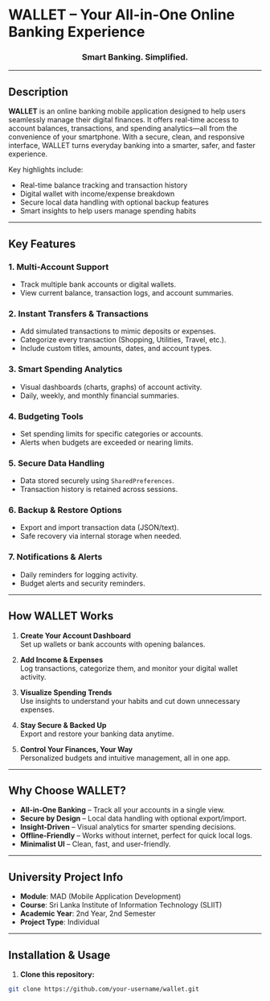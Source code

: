 # WALLET – Your All-in-One Online Banking Experience

<div align="center">
  <!--img src="app/src/main/res/drawable/logo1.png" alt="WALLET App Logo" width="120" /-->
  <h3>Smart Banking. Simplified.</h3>
</div>

---

## Description

**WALLET** is an online banking mobile application designed to help users seamlessly manage their digital finances. It offers real-time access to account balances, transactions, and spending analytics—all from the convenience of your smartphone. With a secure, clean, and responsive interface, WALLET turns everyday banking into a smarter, safer, and faster experience.

Key highlights include:

- Real-time balance tracking and transaction history  
- Digital wallet with income/expense breakdown  
- Secure local data handling with optional backup features  
- Smart insights to help users manage spending habits

---

## Key Features

### 1. Multi-Account Support
- Track multiple bank accounts or digital wallets.
- View current balance, transaction logs, and account summaries.

### 2. Instant Transfers & Transactions
- Add simulated transactions to mimic deposits or expenses.
- Categorize every transaction (Shopping, Utilities, Travel, etc.).
- Include custom titles, amounts, dates, and account types.

### 3. Smart Spending Analytics
- Visual dashboards (charts, graphs) of account activity.
- Daily, weekly, and monthly financial summaries.

### 4. Budgeting Tools
- Set spending limits for specific categories or accounts.
- Alerts when budgets are exceeded or nearing limits.

### 5. Secure Data Handling
- Data stored securely using `SharedPreferences`.
- Transaction history is retained across sessions.

### 6. Backup & Restore Options
- Export and import transaction data (JSON/text).
- Safe recovery via internal storage when needed.

### 7. Notifications & Alerts
- Daily reminders for logging activity.
- Budget alerts and security reminders.

---

## How WALLET Works

1. **Create Your Account Dashboard**  
   Set up wallets or bank accounts with opening balances.

2. **Add Income & Expenses**  
   Log transactions, categorize them, and monitor your digital wallet activity.

3. **Visualize Spending Trends**  
   Use insights to understand your habits and cut down unnecessary expenses.

4. **Stay Secure & Backed Up**  
   Export and restore your banking data anytime.

5. **Control Your Finances, Your Way**  
   Personalized budgets and intuitive management, all in one app.

---

## Why Choose WALLET?

- **All-in-One Banking** – Track all your accounts in a single view.  
- **Secure by Design** – Local data handling with optional export/import.  
- **Insight-Driven** – Visual analytics for smarter spending decisions.  
- **Offline-Friendly** – Works without internet, perfect for quick local logs.  
- **Minimalist UI** – Clean, fast, and user-friendly.

---

## University Project Info

- **Module**: MAD (Mobile Application Development)  
- **Course**: Sri Lanka Institute of Information Technology (SLIIT)  
- **Academic Year**: 2nd Year, 2nd Semester  
- **Project Type**: Individual  

---

## Installation & Usage

1. **Clone this repository:**

```bash
git clone https://github.com/your-username/wallet.git
